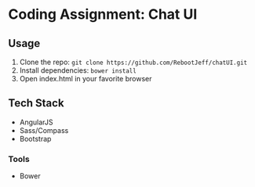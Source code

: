 # Coding Assignment: Chat UI

## Usage

1. Clone the repo: `git clone https://github.com/RebootJeff/chatUI.git`
2. Install dependencies: `bower install`
3. Open index.html in your favorite browser

## Tech Stack

- AngularJS
- Sass/Compass
- Bootstrap

### Tools

- Bower
